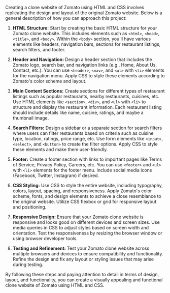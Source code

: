 Creating a clone website of Zomato using HTML and CSS involves replicating the design and layout of the original Zomato website. Below is a general description of how you can approach this project:

1. **HTML Structure:**
   Start by creating the basic HTML structure for your Zomato clone website. This includes elements such as `<html>`, `<head>`, `<title>`, and `<body>`. Within the `<body>` section, you'll have various elements like headers, navigation bars, sections for restaurant listings, search filters, and footer.

2. **Header and Navigation:**
   Design a header section that includes the Zomato logo, search bar, and navigation links (e.g., Home, About Us, Contact, etc.). You can use `<header>`, `<nav>`, and `<ul>` with `<li>` elements for the navigation menu. Apply CSS to style these elements according to Zomato's color scheme and layout.

3. **Main Content Sections:**
   Create sections for different types of restaurant listings such as popular restaurants, nearby restaurants, cuisines, etc. Use HTML elements like `<section>`, `<div>`, and `<ul>` with `<li>` to structure and display the restaurant information. Each restaurant listing should include details like name, cuisine, ratings, and maybe a thumbnail image.

4. **Search Filters:**
   Design a sidebar or a separate section for search filters where users can filter restaurants based on criteria such as cuisine type, location, ratings, price range, etc. Use form elements like `<input>`, `<select>`, and `<button>` to create the filter options. Apply CSS to style these elements and make them user-friendly.

5. **Footer:**
   Create a footer section with links to important pages like Terms of Service, Privacy Policy, Careers, etc. You can use `<footer>` and `<ul>` with `<li>` elements for the footer menu. Include social media icons (Facebook, Twitter, Instagram) if desired.

6. **CSS Styling:**
   Use CSS to style the entire website, including typography, colors, layout, spacing, and responsiveness. Apply Zomato's color scheme, fonts, and design elements to achieve a close resemblance to the original website. Utilize CSS flexbox or grid for responsive layout and positioning.

7. **Responsive Design:**
   Ensure that your Zomato clone website is responsive and looks good on different devices and screen sizes. Use media queries in CSS to adjust styles based on screen width and orientation. Test the responsiveness by resizing the browser window or using browser developer tools.

8. **Testing and Refinement:**
   Test your Zomato clone website across multiple browsers and devices to ensure compatibility and functionality. Refine the design and fix any layout or styling issues that may arise during testing.

By following these steps and paying attention to detail in terms of design, layout, and functionality, you can create a visually appealing and functional clone website of Zomato using HTML and CSS.
